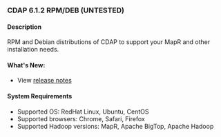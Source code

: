 ### CDAP 6.1.2 RPM/DEB (UNTESTED)

#### Description

RPM and Debian distributions of CDAP to support your MapR and other installation needs.

#### What's New:

* View [release notes](https://docs.cdap.io/cdap/6.1.2/en/reference-manual/release-notes.html#release-6-1-2)

#### System Requirements

* Supported OS: RedHat Linux, Ubuntu, CentOS
* Supported browsers: Chrome, Safari, Firefox
* Supported Hadoop versions: MapR, Apache BigTop, Apache Hadoop
